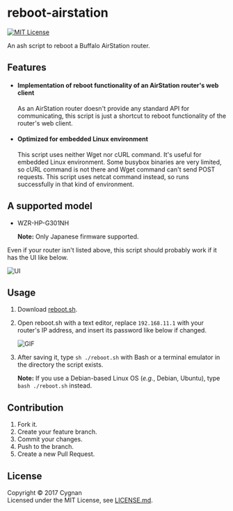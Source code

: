 # reboot-airstation

[![MIT License](http://img.shields.io/badge/license-MIT-cccc00.svg?style=flat)](LICENSE.md)

An ash script to reboot a Buffalo AirStation router.

## Features

- #### Implementation of reboot functionality of an AirStation router's web client

  As an AirStation router doesn't provide any standard API for communicating, this script is just a shortcut to reboot functionality of the router's web client.

- #### Optimized for embedded Linux environment

  This script uses neither Wget nor cURL command. It's useful for embedded Linux environment. Some busybox binaries are very limited, so cURL command is not there and Wget command can't send POST requests. This script uses netcat command instead, so runs successfully in that kind of environment.

## A supported model

- WZR-HP-G301NH

  **Note:** Only Japanese firmware supported.

Even if your router isn't listed above, this script should probably work if it has the UI like below.

![UI](https://user-images.githubusercontent.com/25865313/27252525-91070486-539b-11e7-8f55-0fca3da6d5d2.jpg)

## Usage

1. Download [reboot.sh](https://raw.githubusercontent.com/cygnan/reboot-airstation/master/reboot.sh).

1. Open reboot.sh with a text editor, replace `192.168.11.1` with your router's IP address, and insert its password like below if changed.

   ![GIF](https://user-images.githubusercontent.com/25865313/27253001-eeca661c-53a5-11e7-82ac-93fc29d49ae2.gif)

3. After saving it, type `sh ./reboot.sh` with Bash or a terminal emulator in the directory the script exists.

   **Note:** If you use a Debian-based Linux OS (_e.g._, Debian, Ubuntu), type `bash ./reboot.sh` instead.

## Contribution

1. Fork it.
1. Create your feature branch.
1. Commit your changes.
1. Push to the branch.
1. Create a new Pull Request.

## License

Copyright &copy; 2017 Cygnan  
Licensed under the MIT License, see [LICENSE.md](LICENSE.md).
